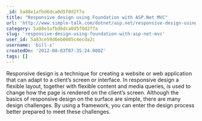 ```yaml
---
_id: 5a88e1afbd6dca0d5f0d2f7a
title: "Responsive design using Foundation with ASP.Net MVC"
url: 'http://www.simple-talk.com/dotnet/asp.net/responsive-design-using-foundation-with-asp.net-mvc/'
category: 5a88e1afbd6dca0d5f0d2f7a
slug: 'responsive-design-using-foundation-with-asp-net-mvc'
user_id: 5a83ce59d6eb0005c4ecda2c
username: 'bill-s'
createdOn: '2012-08-03T07:35:24.000Z'
tags: []
---
```


Responsive design is a technique for creating a website or web application that can adapt to a client’s screen or interface. In responsive design a flexible layout, together with flexible content and media queries, is used to change how the page is rendered on the client’s screen. Although the basics of responsive design on the surface are simple, there are many design challenges. By using a framework, you can enter the design process better prepared to meet these challenges.

